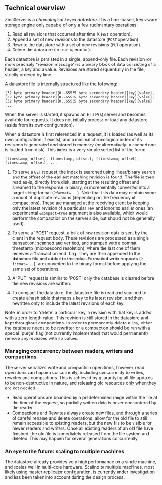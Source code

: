 ## Technical overview

ZincServer is a _chronological keyed datastore_. It is a time-based, key-aware storage engine only capable of only a few rudimentary operations:

1. Read all revisions that occurred after time X (`GET` operation). 
2. Append a set of new revisions to the datastore (`POST` operation).
3. Rewrite the datastore with a set of new revisions (`PUT` operation).
4. Delete the datastore (`DELETE` operation).

Each datastore is persisted in a single, append-only file. Each revision (or more precisely "revision message") is a binary block of data consisting of a header, a key and a value. Revisions are stored sequentially in the file, strictly ordered by time.

A datastore file is internally structured like the following:
```
[32 byte primary header][0..65535 byte secondary header][key][value], [32 byte primary header][0..65535 byte secondary header][key][value], [32 byte primary header][0..65535 byte secondary header][key][value] ...
```

When the server is started, it spawns an HTTP(s) server and becomes available for requests. It does not initially process or load any datastore (aside from its own configuration).

When a datastore is first referenced in a request, it is loaded (as well as its own configuration, if exists), and a minimal chronological index of its revisions is generated and stored in memory (or alternatively: a cached one is loaded from disk). This index is a very simple sorted list of the form:
```
(timestamp, offset), (timestamp, offset), (timestamp, offset), (timestamp, offset), ... 
```

1. To serve a `GET` request, the index is searched using linear/binary search and the offset of the earliest matching revision is found. The file is then read as-is, directly from disk, starting at the resulting offset and streamed to the response in binary, or incrementally converted into a target string format (`?format=...`). Note that this data may contain some amount of duplicate revisions (depending on the frequency of compactions). These are managed at the receiving client by keeping only the latest revision of a particular key and ignoring earlier ones (an experimental `&compact=true` argument is also available, which would perform the compaction on the server side, but should not be generally used).

2. To serve a 'POST' request, a bulk of raw revision data is sent by the client in the request body. These revisions are processed as a single transaction: scanned and verified, and stamped with a commit timestamp (microsecond resolution), where the last one of them receives a 'transaction end' flag. They are then appended to the datastore file and added to the index. Formatted write requests (`?format=...`), are converted to the binary format before applying the same set of operations.

3. A 'PUT' request is similar to 'POST' only the database is cleared before the new revisions are written.

4. To compact the datastore, the datastore file is read and scanned to create a hash table that maps a key to its latest revision, and then rewritten only to include the latest revisions of each key.

Note: in order to 'delete' a particular key, a revision with that key is added with a zero-length value. This revision is still stored in the datastore and kept throughout compactions. In order to permanently delete a key, either the database needs to be rewritten or a compaction should be run with a special 'purge' flag (not currently implemented) that would permanently remove any revisions with no values.

### Managing concurrency between readers, writers and compactions

The server serializes write and compaction operations, however, read operations can happen concurrently, including concurrently to writes, rewrites and compactions. This is achieved by guarantying all file updates to be non-destructive in nature, and releasing old resources only when they are not needed:

* Read operations are bounded by a predetermined range within the file at the time of the request, so partially written data is never encountered by the reader.
* Compactions and Rewrites always create new files, and through a series of careful rename and delete operations, allow for the old file to still remain accessible to existing readers, but the new file to be visible for newer readers and writers. Once all existing readers of an old file have finished, the old file is immediately released from the file system and deleted. This may happen for several generations concurrently.

### An eye to the future: scaling to multiple machines

The datastore already provides very high performance on a single machine, and scales well in multi-core hardware. Scaling to multiple machines, most likely using master-replicator configuration, is currently under investigation and has been taken into account during the design process.